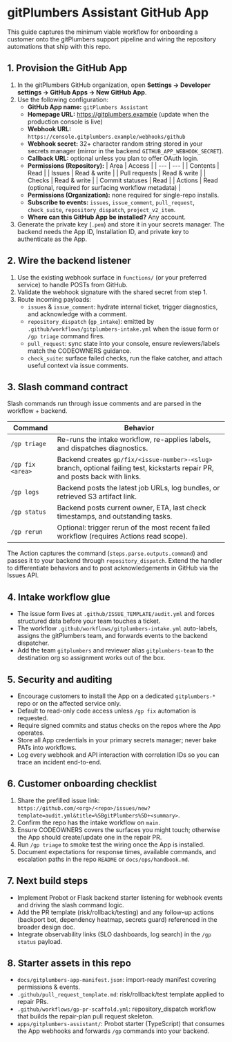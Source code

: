 ﻿# gitPlumbers Assistant GitHub App

This guide captures the minimum viable workflow for onboarding a customer onto the gitPlumbers support pipeline and wiring the repository automations that ship with this repo.

## 1. Provision the GitHub App
1. In the gitPlumbers GitHub organization, open **Settings → Developer settings → GitHub Apps → New GitHub App**.
2. Use the following configuration:
   - **GitHub App name:** `gitPlumbers Assistant`
   - **Homepage URL:** https://gitplumbers.example (update when the production console is live)
   - **Webhook URL:** `https://console.gitplumbers.example/webhooks/github`
   - **Webhook secret:** 32+ character random string stored in your secrets manager (mirror in the backend `GITHUB_APP_WEBHOOK_SECRET`).
   - **Callback URL:** optional unless you plan to offer OAuth login.
   - **Permissions (Repository):**
     | Area | Access |
     | --- | --- |
     | Contents | Read |
     | Issues | Read & write |
     | Pull requests | Read & write |
     | Checks | Read & write |
     | Commit statuses | Read |
     | Actions | Read (optional, required for surfacing workflow metadata) |
   - **Permissions (Organization):** none required for single-repo installs.
   - **Subscribe to events:** `issues`, `issue_comment`, `pull_request`, `check_suite`, `repository_dispatch`, `project_v2_item`.
   - **Where can this GitHub App be installed?** Any account.
3. Generate the private key (`.pem`) and store it in your secrets manager. The backend needs the App ID, Installation ID, and private key to authenticate as the App.

## 2. Wire the backend listener
1. Use the existing webhook surface in `functions/` (or your preferred service) to handle POSTs from GitHub.
2. Validate the webhook signature with the shared secret from step 1.
3. Route incoming payloads:
   - `issues` & `issue_comment`: hydrate internal ticket, trigger diagnostics, and acknowledge with a comment.
   - `repository_dispatch` (`gp_intake`): emitted by `.github/workflows/gitplumbers-intake.yml` when the issue form or `/gp triage` command fires.
   - `pull_request`: sync state into your console, ensure reviewers/labels match the CODEOWNERS guidance.
   - `check_suite`: surface failed checks, run the flake catcher, and attach useful context via issue comments.

## 3. Slash command contract
Slash commands run through issue comments and are parsed in the workflow + backend.

| Command | Behavior |
| --- | --- |
| `/gp triage` | Re-runs the intake workflow, re-applies labels, and dispatches diagnostics. |
| `/gp fix <area>` | Backend creates `gp/fix/<issue-number>-<slug>` branch, optional failing test, kickstarts repair PR, and posts back with links. |
| `/gp logs` | Backend posts the latest job URLs, log bundles, or retrieved S3 artifact link. |
| `/gp status` | Backend posts current owner, ETA, last check timestamps, and outstanding tasks. |
| `/gp rerun` | Optional: trigger rerun of the most recent failed workflow (requires Actions read scope). |

The Action captures the command (`steps.parse.outputs.command`) and passes it to your backend through `repository_dispatch`. Extend the handler to differentiate behaviors and to post acknowledgements in GitHub via the Issues API.

## 4. Intake workflow glue
- The issue form lives at `.github/ISSUE_TEMPLATE/audit.yml` and forces structured data before your team touches a ticket.
- The workflow `.github/workflows/gitplumbers-intake.yml` auto-labels, assigns the gitPlumbers team, and forwards events to the backend dispatcher.
- Add the team `gitplumbers` and reviewer alias `gitplumbers-team` to the destination org so assignment works out of the box.

## 5. Security and auditing
- Encourage customers to install the App on a dedicated `gitplumbers-*` repo or on the affected service only.
- Default to read-only code access unless `/gp fix` automation is requested.
- Require signed commits and status checks on the repos where the App operates.
- Store all App credentials in your primary secrets manager; never bake PATs into workflows.
- Log every webhook and API interaction with correlation IDs so you can trace an incident end-to-end.

## 6. Customer onboarding checklist
1. Share the prefilled issue link: `https://github.com/<org>/<repo>/issues/new?template=audit.yml&title=%5BgitPlumbers%5D+<summary>`.
2. Confirm the repo has the intake workflow on `main`.
3. Ensure CODEOWNERS covers the surfaces you might touch; otherwise the App should create/update one in the repair PR.
4. Run `/gp triage` to smoke test the wiring once the App is installed.
5. Document expectations for response times, available commands, and escalation paths in the repo `README` or `docs/ops/handbook.md`.

## 7. Next build steps
- Implement Probot or Flask backend starter listening for webhook events and driving the slash command logic.
- Add the PR template (risk/rollback/testing) and any follow-up actions (backport bot, dependency heatmap, secrets guard) referenced in the broader design doc.
- Integrate observability links (SLO dashboards, log search) in the `/gp status` payload.
## 8. Starter assets in this repo
- `docs/gitplumbers-app-manifest.json`: import-ready manifest covering permissions & events.
- `.github/pull_request_template.md`: risk/rollback/test template applied to repair PRs.
- `.github/workflows/gp-pr-scaffold.yml`: repository_dispatch workflow that builds the repair-plan pull request skeleton.
- `apps/gitplumbers-assistant/`: Probot starter (TypeScript) that consumes the App webhooks and forwards `/gp` commands into your backend.
